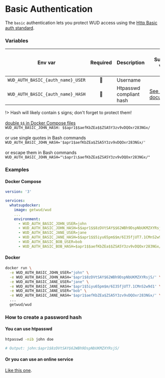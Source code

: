 # Basic Authentication

The `basic` authentication lets you protect WUD access using the [Http Basic auth standard](https://developer.mozilla.org/en-US/docs/Web/HTTP/Authentication).

### Variables

| Env var                           | Required       | Description              | Supported values                                                                           | Default value when missing |
| --------------------------------- |:--------------:| ------------------------ | ------------------------------------------------------------------------------------------ | -------------------------- | 
| `WUD_AUTH_BASIC_{auth_name}_USER` | :red_circle:   | Username                 |                                                                                            |                            |
| `WUD_AUTH_BASIC_{auth_name}_HASH` | :red_circle:   | Htpasswd compliant hash  | [See htpasswd documentation](https://httpd.apache.org/docs/current/programs/htpasswd.html) |                            |

!> Hash will likely contain `$` signs; don't forget to protect them! \
\
[double `$$` in Docker Compose files](https://docs.docker.com/compose/compose-file/compose-file-v3/#variable-substitution) \
`WUD_AUTH_BASIC_JOHN_HASH: $$apr1$$aefKbZEa$$ZSA5Y3zv9vDQOxr283NGx/` \
\
or use single quotes in Bash commands \
`WUD_AUTH_BASIC_JOHN_HASH='$apr1$aefKbZEa$ZSA5Y3zv9vDQOxr283NGx/'` \
\
or escape them in Bash commands \
`WUD_AUTH_BASIC_JOHN_HASH="\$apr1\$aefKbZEa$ZSA5Y3zv9vDQOxr283NGx/"`

### Examples

<!-- tabs:start -->
#### **Docker Compose**
```yaml
version: '3'

services:
  whatsupdocker:
    image: getwud/wud
    ...
    environment:
      - WUD_AUTH_BASIC_JOHN_USER=john
      - WUD_AUTH_BASIC_JOHN_HASH=$$apr1$$8zDVtSAY$$62WBh9DspNbUKMZXYRsjS/
      - WUD_AUTH_BASIC_JANE_USER=jane
      - WUD_AUTH_BASIC_JANE_HASH=$$apr1$$5iyu65pm$$m/6I35fjUT7.1CMnS2w9d1
      - WUD_AUTH_BASIC_BOB_USER=bob
      - WUD_AUTH_BASIC_BOB_HASH=$apr1$$aefKbZEa$$ZSA5Y3zv9vDQOxr283NGx/
```
#### **Docker**
```bash
docker run \
  -e WUD_AUTH_BASIC_JOHN_USER="john" \
  -e WUD_AUTH_BASIC_JOHN_HASH='$apr1$8zDVtSAY$62WBh9DspNbUKMZXYRsjS/' \
  -e WUD_AUTH_BASIC_JANE_USER="jane" \
  -e WUD_AUTH_BASIC_JANE_HASH='$apr1$5iyu65pm$m/6I35fjUT7.1CMnS2w9d1' \
  -e WUD_AUTH_BASIC_JANE_USER="bob" \
  -e WUD_AUTH_BASIC_JANE_HASH='$apr1$aefKbZEa$ZSA5Y3zv9vDQOxr283NGx/' \    
  ...
  getwud/wud
```
<!-- tabs:end -->

### How to create a password hash
#### You can use htpasswd
```bash
htpasswd -nib john doe

# Output: john:$apr1$8zDVtSAY$62WBh9DspNbUKMZXYRsjS/
```

#### Or you can use an online service
[Like this one](https://wtools.io/generate-htpasswd-online).
